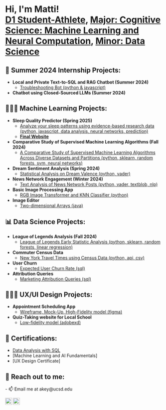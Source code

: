 <h1>Hi, I'm Matti! <br/><a href="https://ucsdtritons.com/sports/womens-rowing/roster/matti-key/13072">D1 Student-Athlete</a>, <a href="https://cogsci.ucsd.edu/undergraduates/major/machine-learning.html">Major: Cognitive Science: Machine Learning and Neural Computation</a>, <a href="https://catalog.ucsd.edu/archive/2021-22/curric/DSC.html">Minor: Data Science</a> <a href="www.linkedin.com/in/matti-key"></a>

<h2>🚀 Summer 2024 Internship Projects:</h2>

- <b>Local and Private Text-to-SQL and RAG Chatbot (Summer 2024)</b>
  - [Troubleshooting Bot (python & javascript)](https://github.com/keyaura3/Troubleshooting-Bot/tree/main)
- <b>Chatbot using Closed-Sourced LLMs (Summer 2024)</b>

<h2>👩🏽‍💻 Machine Learning Projects:</h2>

- <b>Sleep Quality Predictor (Spring 2025)</b>
  - [Analyze your sleep patterns using evidence-based research data (python, javascript, data analysis, neural networks, prediction)](https://github.com/CONNIELIUGH/DSC106_Final_Project)
  - <b>[Final Website](https://connieliugh.github.io/DSC106_Final_Project/)</b>
- <b>Comparative Study of Supervised Machine Learning Algorithms (Fall 2024)</b>
  - [A Comparative Study of Supervised Machine Learning Algorithms Across Diverse Datasets and Partitions (python, sklearn, random forests, svm, neural networks)](https://github.com/keyaura3/COGS-118A-FINAL-PROJECT/tree/main)
- <b>Dream Sentiment Analysis (Spring 2024)</b>
  - [Statistical Analysis on Dream Valence (python, vader)](https://github.com/keyaura3/Dream-Valance)
- <b>News Network Engagement (Winter 2024)</b>
  - [Text Analysis of News Network Posts (python, vader, textblob, nlp)](https://github.com/keyaura3/News-Engagement/tree/main)
- <b>Basic Image Processing App </b>
  - [RGB Image Transformer and KNN Classifier (python)](https://github.com/keyaura3/BasicImageProcessing/tree/main)
- <b>Image Editor</b>
  - [Two-dimensional Arrays (java)](https://github.com/keyaura3/ImageEditor)

<h2>📊 Data Science Projects:</h2>

- <b>League of Legends Analysis (Fall 2024)</b>
  - [League of Legends Early Statistic Analysis (python, sklearn, random forests, linear regression)](https://github.com/keyaura3/League-Of-Legends-Analysis)
- <b>Commuter Census Data </b>
  - [New York Travel Times using Census Data (python, api, csv)](https://github.com/keyaura3/CommuterCensusData/tree/main)   
- <b>User Churn </b>
  - [Expected User Churn Rate (sql)](https://github.com/keyaura3/UserChurn)
- <b>Attribution Queries </b>
  - [Marketing Attribution Queries (sql)](https://github.com/keyaura3/AttributionQueries)

    



<h2>👩🏽‍🎨 UX/UI Design Projects:</h2>

- <b>Appointment Scheduling App </b>
  - [Wireframe, Mock-Up, High-Fidelity model (figma)](https://www.figma.com/file/jfLy4HE5dM4Bx0OeEtXIrn/hospital-app?type=design&node-id=0-1&mode=design)
- <b>Quiz-Taking website for Local School </b>
  - [Low-fidelity model (adobexd)](https://xd.adobe.com/view/671abdff-ceee-4d7b-96d9-8028718571d0-3249/?fullscreen)

<h2>📄 Certifications:</h2>

- [Data Analysis with SQL](https://drive.google.com/file/d/1r-0AWbWDrObmgfHCY9nfQQ5IpYNdnr4H/view?usp=sharing)
- [Machine Learning and AI Fundamentals]
- [UX Design Certificate]




<h2> 🤳 Reach out to me:</h2>
- 📫 Email me at akey@ucsd.edu
</b>


[<img align="left" alt="JoshMadakor | LinkedIn" width="22px" src="https://cdn.jsdelivr.net/npm/simple-icons@v3/icons/linkedin.svg" />][linkedin]
[<img align="left" alt="JoshMadakor | Instagram" width="22px" src="https://cdn.jsdelivr.net/npm/simple-icons@v3/icons/instagram.svg" />][instagram]


[instagram]: https://www.instagram.com/joshmadakor/
[linkedin]: www.linkedin.com/in/matti-key


<!--
**joshmadakor1/joshmadakor1** is a ✨ _special_ ✨ repository because its `README.md` (this file) appears on your GitHub profile.

Here are some ideas to get you started:

- 🔭 I’m currently working on ...
- 🌱 I’m currently learning ...
- 👯 I’m looking to collaborate on ...
- 🤔 I’m looking for help with ...
- 💬 Ask me about ...
- 📫 How to reach me: ...
- 😄 Pronouns: ...
- ⚡ Fun fact: ...
-->
